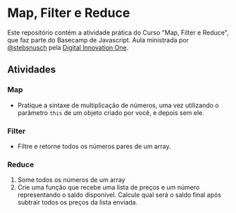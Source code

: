 # Map, Filter e Reduce

Este repositório contém a atividade prática do Curso "Map, Filter e Reduce", que faz parte do Basecamp de Javascript. Aula ministrada por [@stebsnusch](https://github.com/stebsnusch) pela [Digital Innovation One](https://digitalinnovation.one/).

## Atividades

### Map
- Pratique a sintaxe de multiplicação de números, uma vez utilizando o parâmetro `this` de um objeto criado por você, e depois sem ele.

### Filter
- Filtre e retorne todos os números pares de um array.

### Reduce
1. Some todos os números de um array
2. Crie uma função que recebe uma lista de preços e um número representando o saldo disponível. Calcule qual será o saldo final após subtrair todos os preços da lista enviada.
